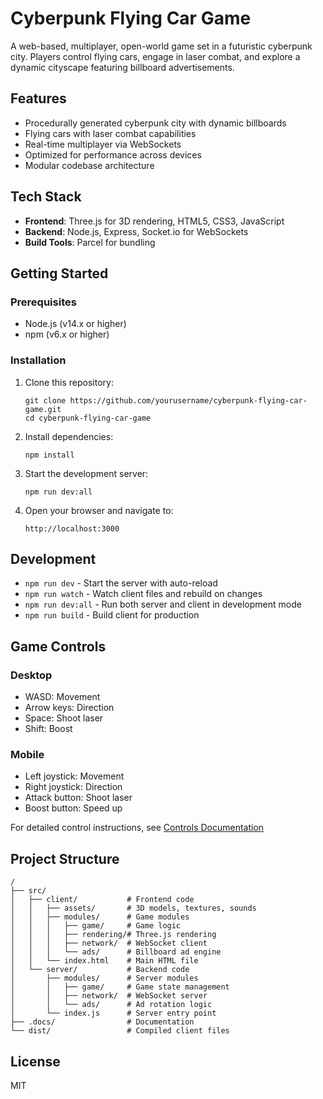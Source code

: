 # Cyberpunk Flying Car Game

A web-based, multiplayer, open-world game set in a futuristic cyberpunk city. Players control flying cars, engage in laser combat, and explore a dynamic cityscape featuring billboard advertisements.

## Features

- Procedurally generated cyberpunk city with dynamic billboards
- Flying cars with laser combat capabilities
- Real-time multiplayer via WebSockets
- Optimized for performance across devices
- Modular codebase architecture

## Tech Stack

- **Frontend**: Three.js for 3D rendering, HTML5, CSS3, JavaScript
- **Backend**: Node.js, Express, Socket.io for WebSockets
- **Build Tools**: Parcel for bundling

## Getting Started

### Prerequisites

- Node.js (v14.x or higher)
- npm (v6.x or higher)

### Installation

1. Clone this repository:
   ```
   git clone https://github.com/yourusername/cyberpunk-flying-car-game.git
   cd cyberpunk-flying-car-game
   ```

2. Install dependencies:
   ```
   npm install
   ```

3. Start the development server:
   ```
   npm run dev:all
   ```

4. Open your browser and navigate to:
   ```
   http://localhost:3000
   ```

## Development

- `npm run dev` - Start the server with auto-reload
- `npm run watch` - Watch client files and rebuild on changes
- `npm run dev:all` - Run both server and client in development mode
- `npm run build` - Build client for production

## Game Controls

### Desktop
- WASD: Movement
- Arrow keys: Direction
- Space: Shoot laser
- Shift: Boost

### Mobile
- Left joystick: Movement
- Right joystick: Direction
- Attack button: Shoot laser
- Boost button: Speed up

For detailed control instructions, see [Controls Documentation](./.docs/controls.md)

## Project Structure

```
/
├── src/
│   ├── client/           # Frontend code
│   │   ├── assets/       # 3D models, textures, sounds
│   │   ├── modules/      # Game modules
│   │   │   ├── game/     # Game logic
│   │   │   ├── rendering/# Three.js rendering
│   │   │   ├── network/  # WebSocket client
│   │   │   └── ads/      # Billboard ad engine
│   │   └── index.html    # Main HTML file
│   └── server/           # Backend code
│       ├── modules/      # Server modules
│       │   ├── game/     # Game state management
│       │   ├── network/  # WebSocket server
│       │   └── ads/      # Ad rotation logic
│       └── index.js      # Server entry point
├── .docs/                # Documentation
└── dist/                 # Compiled client files
```

## License

MIT 